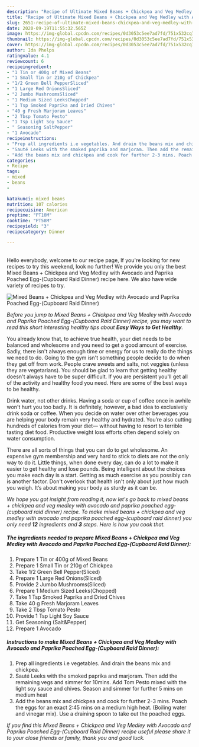 ```yaml
---
description: "Recipe of Ultimate Mixed Beans + Chickpea and Veg Medley with Avocado and Paprika Poached Egg-(Cupboard Raid Dinner)"
title: "Recipe of Ultimate Mixed Beans + Chickpea and Veg Medley with Avocado and Paprika Poached Egg-(Cupboard Raid Dinner)"
slug: 2651-recipe-of-ultimate-mixed-beans-chickpea-and-veg-medley-with-avocado-and-paprika-poached-egg-cupboard-raid-dinner
date: 2020-09-19T11:55:32.565Z
image: https://img-global.cpcdn.com/recipes/0d3053c5ee7ad7fd/751x532cq70/mixed-beans-chickpea-and-veg-medley-with-avocado-and-paprika-poached-egg-cupboard-raid-dinner-recipe-main-photo.jpg
thumbnail: https://img-global.cpcdn.com/recipes/0d3053c5ee7ad7fd/751x532cq70/mixed-beans-chickpea-and-veg-medley-with-avocado-and-paprika-poached-egg-cupboard-raid-dinner-recipe-main-photo.jpg
cover: https://img-global.cpcdn.com/recipes/0d3053c5ee7ad7fd/751x532cq70/mixed-beans-chickpea-and-veg-medley-with-avocado-and-paprika-poached-egg-cupboard-raid-dinner-recipe-main-photo.jpg
author: Ida Phelps
ratingvalue: 4.1
reviewcount: 6
recipeingredient:
- "1 Tin or 400g of Mixed Beans"
- "1 Small Tin or 210g of Chickpea"
- "1/2 Green Bell PepperSliced"
- "1 Large Red OnionsSliced"
- "2 Jumbo MushroomsSliced"
- "1 Medium Sized LeeksChopped"
- "1 Tsp Smoked Paprika and Dried Chives"
- "40 g Fresh Marjoram Leaves"
- "2 Tbsp Tomato Pesto"
- "1 Tsp Light Soy Sauce"
- " Seasoning SaltPepper"
- "1 Avocado"
recipeinstructions:
- "Prep all ingredients i.e vegetables. And drain the beans mix and chickpea."
- "Sauté Leeks with the smoked paprika and marjoram. Then add the remaining vegs and simmer for 10mins. Add Tom Pesto mixed with the light soy sauce and chives. Season and simmer for further 5 mins on medium heat"
- "Add the beans mix and chickpea and cook for further 2-3 mins. Poach the eggs for an exact 2:45 mins on a medium high heat. (Boiling water and vinegar mix). Use a draining spoon to take out the poached eggs."
categories:
- Recipe
tags:
- mixed
- beans
- 

katakunci: mixed beans  
nutrition: 107 calories
recipecuisine: American
preptime: "PT10M"
cooktime: "PT58M"
recipeyield: "3"
recipecategory: Dinner

---
```

<br>
Hello everybody, welcome to our recipe page, If you're looking for new recipes to try this weekend, look no further! We provide you only the best Mixed Beans + Chickpea and Veg Medley with Avocado and Paprika Poached Egg-(Cupboard Raid Dinner) recipe here. We also have wide variety of recipes to try.
<br>


![Mixed Beans + Chickpea and Veg Medley with Avocado and Paprika Poached Egg-(Cupboard Raid Dinner)](https://img-global.cpcdn.com/recipes/0d3053c5ee7ad7fd/751x532cq70/mixed-beans-chickpea-and-veg-medley-with-avocado-and-paprika-poached-egg-cupboard-raid-dinner-recipe-main-photo.jpg)

<i>Before you jump to Mixed Beans + Chickpea and Veg Medley with Avocado and Paprika Poached Egg-(Cupboard Raid Dinner) recipe, you may want to read this short interesting healthy tips about <strong>Easy Ways to Get Healthy</strong>.</i>

You already know that, to achieve true health, your diet needs to be balanced and wholesome and you need to get a good amount of exercise. Sadly, there isn't always enough time or energy for us to really do the things we need to do. Going to the gym isn't something people decide to do when they get off from work. People crave sweets and salts, not veggies (unless they are vegetarians). You should be glad to learn that getting healthy doesn't always have to be super difficult. If you are persistent you'll get all of the activity and healthy food you need. Here are some of the best ways to be healthy.

Drink water, not other drinks. Having a soda or cup of coffee once in awhile won't hurt you too badly. It is definitely, however, a bad idea to exclusively drink soda or coffee. When you decide on water over other beverages you are helping your body remain very healthy and hydrated. You’re also cutting hundreds of calories from your diet— without having to resort to terrible tasting diet food. Productive weight loss efforts often depend solely on water consumption.

There are all sorts of things that you can do to get wholesome. An expensive gym membership and very hard to stick to diets are not the only way to do it. Little things, when done every day, can do a lot to make it easier to get healthy and lose pounds. Being intelligent about the choices you make each day is a start. Getting as much exercise as you possibly can is another factor. Don't overlook that health isn't only about just how much you weigh. It’s about making your body as sturdy as it can be. 


<i>We hope you got insight from reading it, now let's go back to mixed beans + chickpea and veg medley with avocado and paprika poached egg-(cupboard raid dinner) recipe. To make mixed beans + chickpea and veg medley with avocado and paprika poached egg-(cupboard raid dinner) you only need <strong>12</strong> ingredients and <strong>3</strong> steps. Here is how you cook that.
</i>

##### The ingredients needed to prepare Mixed Beans + Chickpea and Veg Medley with Avocado and Paprika Poached Egg-(Cupboard Raid Dinner):

1. Prepare 1 Tin or 400g of Mixed Beans
1. Prepare 1 Small Tin or 210g of Chickpea
1. Take 1/2 Green Bell Pepper(Sliced)
1. Prepare 1 Large Red Onions(Sliced)
1. Provide 2 Jumbo Mushrooms(Sliced)
1. Prepare 1 Medium Sized Leeks(Chopped)
1. Take 1 Tsp Smoked Paprika and Dried Chives
1. Take 40 g Fresh Marjoram Leaves
1. Take 2 Tbsp Tomato Pesto
1. Provide 1 Tsp Light Soy Sauce
1. Get  Seasoning (Salt&amp;Pepper)
1. Prepare 1 Avocado


##### Instructions to make Mixed Beans + Chickpea and Veg Medley with Avocado and Paprika Poached Egg-(Cupboard Raid Dinner):

1. Prep all ingredients i.e vegetables. And drain the beans mix and chickpea.
1. Sauté Leeks with the smoked paprika and marjoram. Then add the remaining vegs and simmer for 10mins. Add Tom Pesto mixed with the light soy sauce and chives. Season and simmer for further 5 mins on medium heat
1. Add the beans mix and chickpea and cook for further 2-3 mins. Poach the eggs for an exact 2:45 mins on a medium high heat. (Boiling water and vinegar mix). Use a draining spoon to take out the poached eggs.


<i>If you find this Mixed Beans + Chickpea and Veg Medley with Avocado and Paprika Poached Egg-(Cupboard Raid Dinner) recipe useful please share it to your close friends or family, thank you and good luck.</i>
